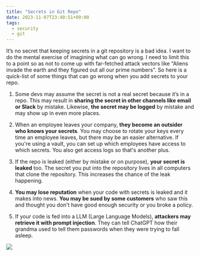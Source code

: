 ```yaml
---
title: "Secrets in Git Repo"
date: 2023-11-07T23:40:51+09:00
tags:
  - security
  - git
---
```


It’s no secret that keeping secrets in a git repository is a bad idea. I want to do the mental exercise of imagining what can go wrong. I need to limit this to a point so as not to come up with far-fetched attack vectors like “Aliens invade the earth and they figured out all our prime numbers”. So here is a quick-list of some things that can go wrong when you add secrets to your repo.

1. Some devs may assume the secret is not a real secret because it’s in a repo. This may result in **sharing the secret in other channels like email or Slack** by mistake. Likewise, **the secret may be logged** by mistake and may show up in even more places.

2. When an employee leaves your company, **they become an outsider who knows your secrets**. You may choose to rotate your keys every time an employee leaves, but there may be an easier alternative. If you're using a vault, you can set up which employees have access to which secrets. You also get access logs so that's another plus.

3. If the repo is leaked (either by mistake or on purpose), **your secret is leaked** too. The secret you put into the repository lives in all computers that clone the repository. This increases the chance of the leak happening.

4. **You may lose reputation** when your code with secrets is leaked and it makes into news. **You may be sued by some customers** who saw this and thought you don't have good enough security or you broke a policy.

5. If your code is fed into a LLM (Large Language Models), **attackers may retrieve it with prompt injection**. They can tell ChatGPT how their grandma used to tell them passwords when they were trying to fall asleep.

![](/images/grandma.jpg)